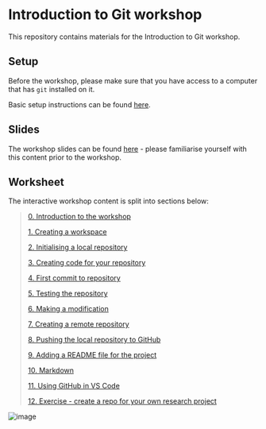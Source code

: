 # Introduction to Git workshop

This repository contains materials for the Introduction to Git workshop.

## Setup

Before the workshop, please make sure that you have access to a computer that has `git` installed on it. 

Basic setup instructions can be found [here](./GitSETUP.md).

## Slides

The workshop slides can be found [here](./LIFE748_Intro_to_Git.pdf) - please familiarise yourself with this content prior to the workshop.

## Worksheet

The interactive workshop content is split into sections below:
> [0. Introduction to the workshop](./00_Intro.md)
> 
> [1. Creating a workspace](./01_Workspace.md)
>
> [2. Initialising a local repository](./02_Initialising_local_repository.md)
>
> [3. Creating code for your repository](./03_Create_code.md)
>
> [4. First commit to repository](./04_First_commit.md)
>
> [5. Testing the repository](./05_Testing_the_repo.md)
>
> [6. Making a modification](./06_Adding_a_feature.md)
>
> [7. Creating a remote repository](./07_Create_GitHub_repo.md)
>
> [8. Pushing the local repository to GitHub](./08_Pushing_to_GitHub.md)
>
> [9. Adding a README file for the project](./09_Adding_a_README.md)
>
> [10. Markdown](./10_Markdown.md)
>
> [11. Using GitHub in VS Code](./11_VScode.md)
>
> [12. Exercise - create a repo for your own research project](./12_Exercise.md)
	

![image](https://github.com/user-attachments/assets/6b66ad50-8279-4f44-8f29-e298a4516170)
